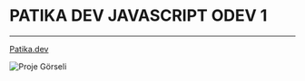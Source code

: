 # PATIKA DEV JAVASCRIPT ODEV 1

---

[Patika.dev](https://app.patika.dev/jaruz)

 ![Proje Görseli](/Asian-kitchens-menu/asian-kitchens.jpg)